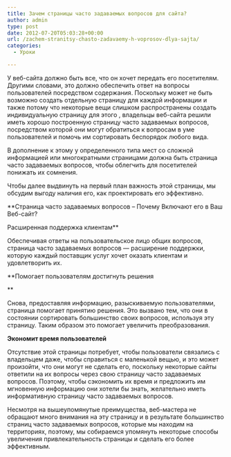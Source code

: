 ```yaml
---
title: Зачем страницы часто задаваемых вопросов для сайта?
author: admin
type: post
date: 2012-07-20T05:03:28+00:00
url: /zachem-stranitsy-chasto-zadavaemy-h-voprosov-dlya-sajta/
categories:
  - Уроки

---
```

У веб-сайта должно быть все, что он хочет передать его посетителям. Другими словами, это должно обеспечить ответ на вопросы пользователей посредством содержания. Поскольку может не быть возможно создать отдельную страницу для каждой информации и также потому что некоторые вещи слишком распространены создать индивидуальную страницу для этого , владельцы веб-сайта решили иметь хорошо построенную страницу часто задаваемых вопросов, посредством которой они могут обратиться к вопросам в уме пользователей и помочь им сортировать беспорядок любого вида.

В дополнение к этому у определенного типа мест со сложной информацией или многократными страницами должна быть страница часто задаваемых вопросов, чтобы облегчить для посетителей понижать их сомнения.

Чтобы далее выдвинуть на первый план важность этой страницы, мы обсудим выгоду наличия его, как проектировать его эффективно.

**Страница часто задаваемых вопросов – Почему Включают его в Ваш Веб-сайт?
  
Расширенная поддержка клиентам**

Обеспечивая ответы на пользовательское лицо общих вопросов, страница часто задаваемых вопросов &#8212; расширение поддержки, которую каждый поставщик услуг хочет оказать клиентам и удовлетворить их.

**Помогает пользователям достигнуть решения
  
** 
  
Снова, предоставляя информацию, разыскиваемую пользователями, страница помогает принятию решения. Это вызвано тем, что они в состоянии сортировать большинство своих вопросов, используя эту страницу. Таким образом это помогает увеличить преобразования.

**Экономит время пользователей**

Отсутствие этой страницы потребует, чтобы пользователи связались с владельцем даже, чтобы справиться с маленькой вещью, и это может произойти, что они могут не сделать его, поскольку некоторые сайты ответили на их вопросы через свою страницу часто задаваемых вопросов. Поэтому, чтобы сэкономить их время и предложить им мгновенную информацию они хотели бы знать, желательно иметь информативную страницу часто задаваемых вопросов.

Несмотря на вышеупомянутые преимущества, веб-мастера не обращают много внимания на эту страницу и в результате большинство страниц часто задаваемых вопросов, которые мы находим на территориях, поэтому, мы собираемся упомянуть некоторые способы увеличения привлекательность страницы и сделать его более эффективным.